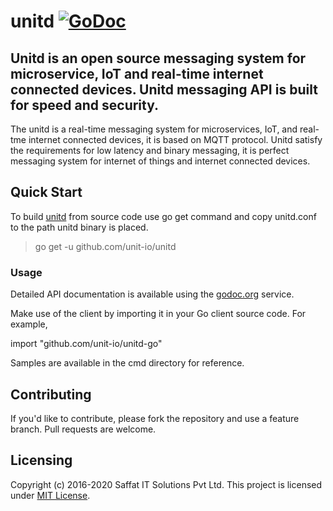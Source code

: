 # unitd [![GoDoc](https://godoc.org/github.com/unit-io/unitd-go?status.svg)](https://godoc.org/github.com/unit-io/unitd-go)

## Unitd is an open source messaging system for microservice, IoT and real-time internet connected devices. Unitd messaging API is built for speed and security.

The unitd is a real-time messaging system for microservices, IoT, and real-tme internet connected devices, it is based on MQTT protocol. Unitd satisfy the requirements for low latency and binary messaging, it is perfect messaging system for internet of things and internet connected devices.

## Quick Start
To build [unitd](https://github.com/unit-io/unitd) from source code use go get command and copy unitd.conf to the path unitd binary is placed.

> go get -u github.com/unit-io/unitd

### Usage
Detailed API documentation is available using the [godoc.org](https://godoc.org/github.com/unit-io/unitd-go) service.

Make use of the client by importing it in your Go client source code. For example,

import "github.com/unit-io/unitd-go"

Samples are available in the cmd directory for reference.

## Contributing
If you'd like to contribute, please fork the repository and use a feature branch. Pull requests are welcome.

## Licensing
Copyright (c) 2016-2020 Saffat IT Solutions Pvt Ltd. This project is licensed under [MIT License](https://github.com/unit-io/unitd-go/blob/master/LICENSE).
